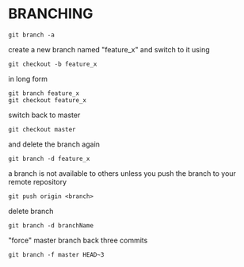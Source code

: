 # BRANCHING

	git branch -a

create a new branch named "feature_x" and switch to it using

	git checkout -b feature_x

in long form

	git branch feature_x
	git checkout feature_x

switch back to master

	git checkout master

and delete the branch again

	git branch -d feature_x

a branch is not available to others unless you push the branch to your remote repository

	git push origin <branch>

delete branch

	git branch -d branchName

"force" master branch back three commits

	git branch -f master HEAD~3

